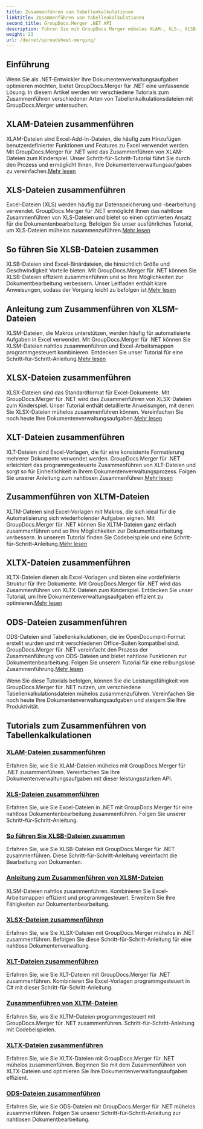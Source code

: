 ```yaml
---
title: Zusammenführen von Tabellenkalkulationen
linktitle: Zusammenführen von Tabellenkalkulationen
second_title: GroupDocs.Merger .NET API
description: Führen Sie mit GroupDocs.Merger mühelos XLAM-, XLS-, XLSB-, XLSM-, XLSX-, XLT-, XLTM-, XLTX- und ODS-Dateien in .NET zusammen. Vereinfachen Sie Dokumentenverwaltungsaufgaben.
weight: 23
url: /de/net/spreadsheet-merging/
---
```


## Einführung

Wenn Sie als .NET-Entwickler Ihre Dokumentenverwaltungsaufgaben optimieren möchten, bietet GroupDocs.Merger für .NET eine umfassende Lösung. In diesem Artikel werden wir verschiedene Tutorials zum Zusammenführen verschiedener Arten von Tabellenkalkulationsdateien mit GroupDocs.Merger untersuchen.

## XLAM-Dateien zusammenführen
 XLAM-Dateien sind Excel-Add-In-Dateien, die häufig zum Hinzufügen benutzerdefinierter Funktionen und Features zu Excel verwendet werden. Mit GroupDocs.Merger für .NET wird das Zusammenführen von XLAM-Dateien zum Kinderspiel. Unser Schritt-für-Schritt-Tutorial führt Sie durch den Prozess und ermöglicht Ihnen, Ihre Dokumentenverwaltungsaufgaben zu vereinfachen.[Mehr lesen](./merge-xlam-files/)

## XLS-Dateien zusammenführen
Excel-Dateien (XLS) werden häufig zur Datenspeicherung und -bearbeitung verwendet. GroupDocs.Merger für .NET ermöglicht Ihnen das nahtlose Zusammenführen von XLS-Dateien und bietet so einen optimierten Ansatz für die Dokumentenbearbeitung. Befolgen Sie unser ausführliches Tutorial, um XLS-Dateien mühelos zusammenzuführen.[Mehr lesen](./merging-xls-files/)

## So führen Sie XLSB-Dateien zusammen
 XLSB-Dateien sind Excel-Binärdateien, die hinsichtlich Größe und Geschwindigkeit Vorteile bieten. Mit GroupDocs.Merger für .NET können Sie XLSB-Dateien effizient zusammenführen und so Ihre Möglichkeiten zur Dokumentbearbeitung verbessern. Unser Leitfaden enthält klare Anweisungen, sodass der Vorgang leicht zu befolgen ist.[Mehr lesen](./how-to-merge-xlsb-files/)

## Anleitung zum Zusammenführen von XLSM-Dateien
 XLSM-Dateien, die Makros unterstützen, werden häufig für automatisierte Aufgaben in Excel verwendet. Mit GroupDocs.Merger für .NET können Sie XLSM-Dateien nahtlos zusammenführen und Excel-Arbeitsmappen programmgesteuert kombinieren. Entdecken Sie unser Tutorial für eine Schritt-für-Schritt-Anleitung.[Mehr lesen](./guide-merging-xlsm-files/)

## XLSX-Dateien zusammenführen
XLSX-Dateien sind das Standardformat für Excel-Dokumente. Mit GroupDocs.Merger für .NET wird das Zusammenführen von XLSX-Dateien zum Kinderspiel. Unser Tutorial enthält detaillierte Anweisungen, mit denen Sie XLSX-Dateien mühelos zusammenführen können. Vereinfachen Sie noch heute Ihre Dokumentenverwaltungsaufgaben.[Mehr lesen](./merging-xlsx-files/)

## XLT-Dateien zusammenführen
 XLT-Dateien sind Excel-Vorlagen, die für eine konsistente Formatierung mehrerer Dokumente verwendet werden. GroupDocs.Merger für .NET erleichtert das programmgesteuerte Zusammenführen von XLT-Dateien und sorgt so für Einheitlichkeit in Ihrem Dokumentenverwaltungsprozess. Folgen Sie unserer Anleitung zum nahtlosen Zusammenführen.[Mehr lesen](./merge-xlt-files/)

## Zusammenführen von XLTM-Dateien
 XLTM-Dateien sind Excel-Vorlagen mit Makros, die sich ideal für die Automatisierung sich wiederholender Aufgaben eignen. Mit GroupDocs.Merger für .NET können Sie XLTM-Dateien ganz einfach zusammenführen und so Ihre Möglichkeiten zur Dokumentbearbeitung verbessern. In unserem Tutorial finden Sie Codebeispiele und eine Schritt-für-Schritt-Anleitung.[Mehr lesen](./merging-xltm-files/)

## XLTX-Dateien zusammenführen
XLTX-Dateien dienen als Excel-Vorlagen und bieten eine vordefinierte Struktur für Ihre Dokumente. Mit GroupDocs.Merger für .NET wird das Zusammenführen von XLTX-Dateien zum Kinderspiel. Entdecken Sie unser Tutorial, um Ihre Dokumentenverwaltungsaufgaben effizient zu optimieren.[Mehr lesen](./merge-xltx-files/)

## ODS-Dateien zusammenführen
 ODS-Dateien sind Tabellenkalkulationen, die im OpenDocument-Format erstellt wurden und mit verschiedenen Office-Suiten kompatibel sind. GroupDocs.Merger für .NET vereinfacht den Prozess der Zusammenführung von ODS-Dateien und bietet nahtlose Funktionen zur Dokumentenbearbeitung. Folgen Sie unserem Tutorial für eine reibungslose Zusammenführung.[Mehr lesen](./merging-ods-files/)

Wenn Sie diese Tutorials befolgen, können Sie die Leistungsfähigkeit von GroupDocs.Merger für .NET nutzen, um verschiedene Tabellenkalkulationsdateien mühelos zusammenzuführen. Vereinfachen Sie noch heute Ihre Dokumentenverwaltungsaufgaben und steigern Sie Ihre Produktivität.
## Tutorials zum Zusammenführen von Tabellenkalkulationen
### [XLAM-Dateien zusammenführen](./merge-xlam-files/)
Erfahren Sie, wie Sie XLAM-Dateien mühelos mit GroupDocs.Merger für .NET zusammenführen. Vereinfachen Sie Ihre Dokumentenverwaltungsaufgaben mit dieser leistungsstarken API.
### [XLS-Dateien zusammenführen](./merging-xls-files/)
Erfahren Sie, wie Sie Excel-Dateien in .NET mit GroupDocs.Merger für eine nahtlose Dokumentenbearbeitung zusammenführen. Folgen Sie unserer Schritt-für-Schritt-Anleitung.
### [So führen Sie XLSB-Dateien zusammen](./how-to-merge-xlsb-files/)
Erfahren Sie, wie Sie XLSB-Dateien mit GroupDocs.Merger für .NET zusammenführen. Diese Schritt-für-Schritt-Anleitung vereinfacht die Bearbeitung von Dokumenten.
### [Anleitung zum Zusammenführen von XLSM-Dateien](./guide-merging-xlsm-files/)
XLSM-Dateien nahtlos zusammenführen. Kombinieren Sie Excel-Arbeitsmappen effizient und programmgesteuert. Erweitern Sie Ihre Fähigkeiten zur Dokumentenbearbeitung.
### [XLSX-Dateien zusammenführen](./merging-xlsx-files/)
Erfahren Sie, wie Sie XLSX-Dateien mit GroupDocs.Merger mühelos in .NET zusammenführen. Befolgen Sie diese Schritt-für-Schritt-Anleitung für eine nahtlose Dokumentenverwaltung.
### [XLT-Dateien zusammenführen](./merge-xlt-files/)
Erfahren Sie, wie Sie XLT-Dateien mit GroupDocs.Merger für .NET zusammenführen. Kombinieren Sie Excel-Vorlagen programmgesteuert in C# mit dieser Schritt-für-Schritt-Anleitung.
### [Zusammenführen von XLTM-Dateien](./merging-xltm-files/)
Erfahren Sie, wie Sie XLTM-Dateien programmgesteuert mit GroupDocs.Merger für .NET zusammenführen. Schritt-für-Schritt-Anleitung mit Codebeispielen.
### [XLTX-Dateien zusammenführen](./merge-xltx-files/)
Erfahren Sie, wie Sie XLTX-Dateien mit GroupDocs.Merger für .NET mühelos zusammenführen. Beginnen Sie mit dem Zusammenführen von XLTX-Dateien und optimieren Sie Ihre Dokumentenverwaltungsaufgaben effizient.
### [ODS-Dateien zusammenführen](./merging-ods-files/)
Erfahren Sie, wie Sie ODS-Dateien mit GroupDocs.Merger für .NET mühelos zusammenführen. Folgen Sie unserer Schritt-für-Schritt-Anleitung zur nahtlosen Dokumentbearbeitung.